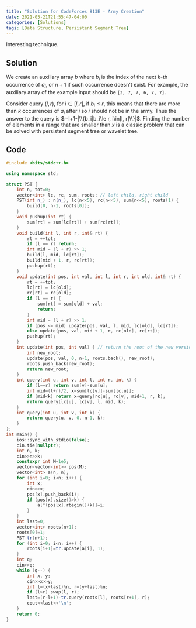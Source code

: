 ```yaml
---
title: "Solution for CodeForces 813E - Army Creation"
date: 2021-05-21T21:55:47-04:00
categories: [Solutions]
tags: [Data Structure, Persistent Segment Tree]
---
```


Interesting technique.
<!--more-->
## Solution

We create an auxiliary array $b$ where $b_i$ is the index of the next $k$-th occurrence of $a_i$, or  $n+1$ if such occurrence doesn't exist. For example, the auxiliary array of the example input should be `[3, 7, 7, 6, 7, 7]`.

Consider query $(l, r)$, for $i\in [l, r]$, if $b_i\le r$, this means that there are more than $k$ occurrences of $a_i$ after $i$ so $i$ should not be in the army. Thus the answer to the query is $r-l+1-|\\{b_i|b_i\le r, i\in[l, r]\\}|$. Finding the number of elements in a range that are smaller than $x$ is a classic problem that can be solved with persistent segment tree or wavelet tree.

## Code

```cpp
#include <bits/stdc++.h>

using namespace std;

struct PST {
    int n, tot=0;
    vector<int> lc, rc, sum, roots; // left child, right child
    PST(int n_) : n(n_), lc(n<<5), rc(n<<5), sum(n<<5), roots(1) {
        build(0, n-1, roots[0]);
    }
    void pushup(int rt) {
        sum[rt] = sum[lc[rt]] + sum[rc[rt]];
    }
    void build(int l, int r, int& rt) {
        rt = ++tot;
        if (l == r) return;
        int mid = (l + r) >> 1;
        build(l, mid, lc[rt]);
        build(mid + 1, r, rc[rt]);
        pushup(rt);
    }
    void update(int pos, int val, int l, int r, int old, int& rt) {
        rt = ++tot;
        lc[rt] = lc[old];
        rc[rt] = rc[old];
        if (l == r) {
            sum[rt] = sum[old] + val;
            return;
        }
        int mid = (l + r) >> 1;
        if (pos <= mid) update(pos, val, l, mid, lc[old], lc[rt]);
        else update(pos, val, mid + 1, r, rc[old], rc[rt]);
        pushup(rt);
    }
    int update(int pos, int val) { // return the root of the new version
        int new_root;
        update(pos, val, 0, n-1, roots.back(), new_root);
        roots.push_back(new_root);
        return new_root;
    }
    int query(int u, int v, int l, int r, int k) {
        if (l==r) return sum[v]-sum[u];
        int mid=(l+r)/2, x=sum[lc[v]]-sum[lc[u]];
        if (mid<k) return x+query(rc[u], rc[v], mid+1, r, k);
        return query(lc[u], lc[v], l, mid, k);
    }
    int query(int u, int v, int k) {
        return query(u, v, 0, n-1, k);
    }
};
int main() {
    ios::sync_with_stdio(false);
    cin.tie(nullptr);
    int n, k;
    cin>>n>>k;
    constexpr int M=1e5;
    vector<vector<int>> pos(M);
    vector<int> a(n, n);
    for (int i=0; i<n; i++) {
        int x;
        cin>>x;
        pos[x].push_back(i);
        if (pos[x].size()>k) {
            a[*(pos[x].rbegin()+k)]=i;
        }
    }
    int last=0;
    vector<int> roots(n+1);
    roots[0]=1;
    PST tr(n+1);
    for (int i=0; i<n; i++) {
        roots[i+1]=tr.update(a[i], 1);
    }
    int q;
    cin>>q;
    while (q--) {
        int x, y;
        cin>>x>>y;
        int l=(x+last)%n, r=(y+last)%n;
        if (l>r) swap(l, r);
        last=(r-l+1)-tr.query(roots[l], roots[r+1], r);
        cout<<last<<'\n';
    }
    return 0;
}
```
